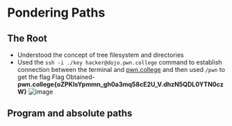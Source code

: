 # Pondering Paths  

## The Root
- Understood the concept of tree filesystem and directories
- Used the `ssh -i ./key hacker@dojo.pwn.college` command to establish connection between the terminal and [pwn.college](https://pwn.college/) and then used `/pwn` to get the flag
  Flag Obtained- **pwn.college{oZPKIsYpmmn_gh0a3mq58cE2U_V.dhzN5QDL0YTN0czW}**
  ![image](https://github.com/user-attachments/assets/b2d4d97b-bae9-44b0-bdd5-389b5cacc9f8)

## Program and absolute paths

  
